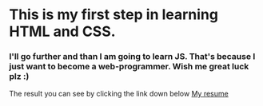 # This is my first step in learning HTML and CSS.
### I'll go further and than I am going to learn JS. That's because I just want to become a web-programmer. Wish me great luck plz :)
The result you can see by clicking the link down below
[My resume](https://solidarenat.github.io/resume/)

